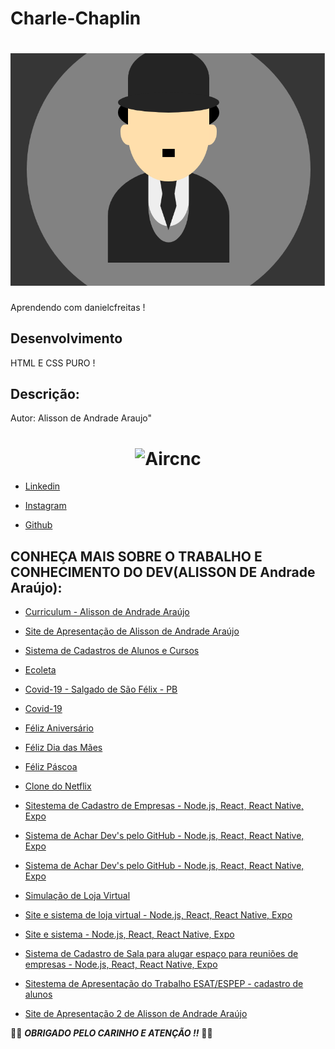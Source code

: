 # Charle-Chaplin

<h1 align="center">
    <img src="https://raw.githubusercontent.com/alissonandrade2020/htmlcsschaplin/master/charliechaplin.png" width="850px" />
</h1>

Aprendendo com danielcfreitas !

## Desenvolvimento

HTML E CSS PURO !

## Descrição:

Autor: Alisson de Andrade Araujo"

<h1 align="center">
    <img alt="Aircnc" title="#delicinha" src="https://avatars3.githubusercontent.com/u/39311340?s=400&u=f8570819489cb64bb45dfbfb85f2a82f1b56d11f&v=4" width="250px" />
</h1>

 - [Linkedin](https://www.linkedin.com/in/alisson-de-andrade-ara%C3%BAjo-160224190)

- [Instagram](https://www.instagram.com/alissonandradercc)

- [Github](https://github.com/alissonandrade2020/)

## CONHEÇA MAIS SOBRE O TRABALHO E CONHECIMENTO DO DEV(ALISSON DE Andrade Araújo):

 - [Curriculum - Alisson de Andrade Araújo](https://alissonandradesistema.000webhostapp.com/curriculo/)

- [Site de Apresentação de Alisson de Andrade Araújo](http://alissondeandradearaujo.000webhostapp.com)

 - [Sistema de Cadastros de Alunos e Cursos](https://alissonandradesistema.000webhostapp.com/)
 
 - [Ecoleta](https://alisssonecoleta.herokuapp.com/)

 - [Covid-19 - Salgado de São Félix - PB](https://salgadodesaofelixcovid19.netlify.app/)
 
 - [Covid-19](https://alissonandradesistema.000webhostapp.com/covid-19/)
 
  - [Féliz Aniversário](https://alissonandradesistema.000webhostapp.com/felizaniversario/)
  
  - [Féliz Dia das Mães](https://alissonandradesistema.000webhostapp.com/felizdiadasmaes/)

 - [Féliz Páscoa](https://alissonandradesistema.000webhostapp.com/felizpascoa)
 
  - [Clone do Netflix](https://alissonandradesistema.000webhostapp.com/netflixclone/)

- [Sitestema de Cadastro de Empresas - Node.js, React, React Native, Expo](https://alissonandradesistema.000webhostapp.com/react/)

 - [Sistema de Achar Dev's pelo GitHub - Node.js, React, React Native, Expo](https://alissonandradesistema.000webhostapp.com/reactnative)

- [Sistema de Achar Dev's pelo GitHub - Node.js, React, React Native, Expo](https://alissonandradesistema.000webhostapp.com/reactnativetindev)

- [Simulação de Loja Virtual](https://alissonandradesistema.000webhostapp.com/temadark)
 
- [Site e sistema de loja virtual - Node.js, React, React Native, Expo](https://alissonandradesistema.000webhostapp.com/lojavirtual)

- [Site e sistema - Node.js, React, React Native, Expo](https://alissonandradesistema.000webhostapp.com/sistemas/)

- [Sistema de Cadastro de Sala para alugar espaço para reuniões de empresas - Node.js, React, React Native, Expo](https://alissonandradesistema.000webhostapp.com/reactnativeaircnc)

- [Sitestema de Apresentação do Trabalho ESAT/ESPEP - cadastro de alunos](https://alissondeaaraujo.000webhostapp.com/index.html)

- [Site de Apresentação 2 de Alisson de Andrade Araújo](https://alissodeaaraujo.000webhostapp.com/index.html)

:vulcan_salute::vulcan_salute: ***OBRIGADO PELO CARINHO E ATENÇÃO !!***  :vulcan_salute::vulcan_salute:
